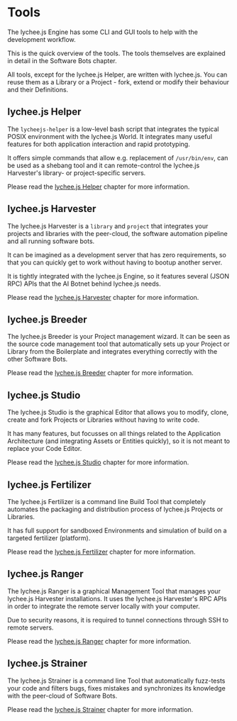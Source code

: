 
# Tools

The lychee.js Engine has some CLI and GUI
tools to help with the development workflow.

This is the quick overview of the tools. The
tools themselves are explained in detail in
the Software Bots chapter.

All tools, except for the lychee.js Helper,
are written with lychee.js. You can reuse them
as a Library or a Project - fork, extend or
modify their behaviour and their Definitions.


## lychee.js Helper

The `lycheejs-helper` is a low-level bash script
that integrates the typical POSIX environment with
the lychee.js World. It integrates many useful
features for both application interaction and
rapid prototyping.

It offers simple commands that allow e.g. replacement
of `/usr/bin/env`, can be used as a shebang tool and
it can remote-control the lychee.js Harvester's
library- or project-specific servers.

Please read the
[lychee.js Helper](../software-bots/lycheejs-helper.md)
chapter for more information.


## lychee.js Harvester

The lychee.js Harvester is a `library` and `project`
that integrates your projects and libraries with the
peer-cloud, the software automation pipeline and all
running software bots.

It can be imagined as a development server that has
zero requirements, so that you can quickly get to
work without having to bootup another server.

It is tightly integrated with the lychee.js Engine,
so it features several (JSON RPC) APIs that the AI
Botnet behind lychee.js needs.

Please read the
[lychee.js Harvester](../software-bots/lycheejs-harvester.md)
chapter for more information.


## lychee.js Breeder

The lychee.js Breeder is your Project management
wizard. It can be seen as the source code management
tool that automatically sets up your Project or
Library from the Boilerplate and integrates
everything correctly with the other Software Bots.

Please read the
[lychee.js Breeder](../software-bots/lycheejs-breeder.md)
chapter for more information.


## lychee.js Studio

The lychee.js Studio is the graphical Editor
that allows you to modify, clone, create and fork
Projects or Libraries without having to write
code.

It has many features, but focusses on all things
related to the Application Architecture (and
integrating Assets or Entities quickly), so it
is not meant to replace your Code Editor.

Please read the
[lychee.js Studio](../software-bots/lycheejs-studio.md)
chapter for more information.


## lychee.js Fertilizer

The lychee.js Fertilizer is a command line
Build Tool that completely automates the
packaging and distribution process of lychee.js
Projects or Libraries.

It has full support for sandboxed Environments
and simulation of build on a targeted fertilizer
(platform).

Please read the
[lychee.js Fertilizer](../software-bots/lycheejs-fertilizer.md)
chapter for more information.


## lychee.js Ranger

The lychee.js Ranger is a graphical Management
Tool that manages your lychee.js Harvester
installations. It uses the lychee.js Harvester's
RPC APIs in order to integrate the remote server
locally with your computer.

Due to security reasons, it is required to
tunnel connections through SSH to remote servers.

Please read the
[lychee.js Ranger](../software-bots/lycheejs-ranger.md)
chapter for more information.


## lychee.js Strainer

The lychee.js Strainer is a command line Tool
that automatically fuzz-tests your code and
filters bugs, fixes mistakes and synchronizes
its knowledge with the peer-cloud of Software
Bots.

Please read the
[lychee.js Strainer](../software-bots/lycheejs-strainer.md)
chapter for more information.

